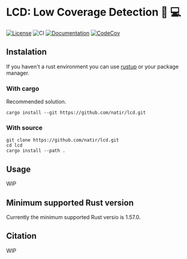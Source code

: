 # LCD: Low Coverage Detection 🧬 💻

[![License](https://img.shields.io/badge/license-MIT-green)](https://github.com/natir/lcd/blob/master/LICENSE)
![CI](https://github.com/natir/lcd/workflows/CI/badge.svg)
[![Documentation](https://github.com/natir/lcd/workflows/Documentation/badge.svg)](https://natir.github.io/lcd/lcd)
[![CodeCov](https://codecov.io/gh/natir/lcd/lcdanch/master/graph/badge.svg)](https://codecov.io/gh/natir/lcd)


## Instalation

If you haven't a rust environment you can use [rustup](https://rustup.rs/) or your package manager.


### With cargo

Recommended solution.

```
cargo install --git https://github.com/natir/lcd.git
```


### With source

```
git clone https://github.com/natir/lcd.git
cd lcd
cargo install --path .
```


## Usage

WIP


## Minimum supported Rust version

Currently the minimum supported Rust versio is 1.57.0.


## Citation

WIP

